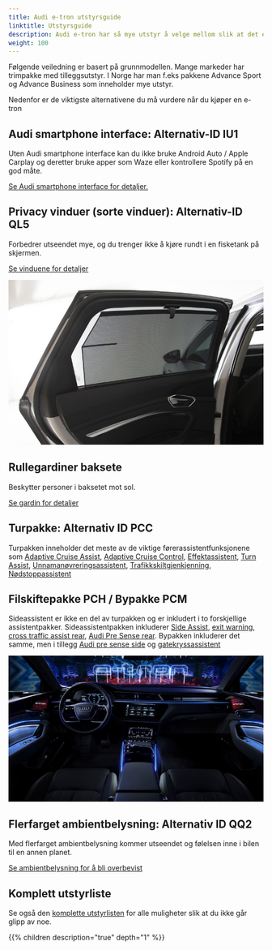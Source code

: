 ```yaml
---
title: Audi e-tron utstyrsguide
linktitle: Utstyrsguide
description: Audi e-tron har så mye utstyr å velge mellom slik at det er nesten umulig å ha oversikten. Her prøver vi å hjelpe deg med å velge de viktigste. 
weight: 100
---
```


Følgende veiledning er basert på grunnmodellen. Mange markeder har trimpakke med tilleggsutstyr. I Norge har man f.eks pakkene Advance Sport og Advance Business som inneholder mye utstyr.

Nedenfor er de viktigste alternativene du må vurdere når du kjøper en e-tron

## Audi smartphone interface: Alternativ-ID IU1

Uten Audi smartphone interface kan du ikke bruke Android Auto / Apple Carplay og deretter bruke apper som Waze eller kontrollere Spotify på en god måte.

[Se Audi smartphone interface for detaljer.](../technology/uiandoperations/smartphoneinterface/)

## Privacy vinduer (sorte vinduer): Alternativ-ID QL5

Forbedrer utseendet mye, og du trenger ikke å kjøre rundt i en fisketank på skjermen.

[Se vinduene for detaljer](../exterior/windows/#privacy-glass)

![3y4](3y4.jpg)

## Rullegardiner baksete

Beskytter personer i baksetet mot sol.

[Se gardin for detaljer](../interior/curtain)

## Turpakke: Alternativ ID PCC

Turpakken inneholder det meste av de viktige førerassistentfunksjonene som [Adaptive Cruise Assist](../technology/drivingassistance/adaptivecruiseassist/), [Adaptive Cruise Control](../technology/drivingassistance/adaptivecruisecontrol/), [Effektassistent](../technology/drivingassistance/predictiveefficiencyassist/), [Turn Assist](../technology/drivingassistance/turnasist/), [Unnamanøvreringsassistent](../technology/drivingassistance/collisionavoidanceassist/), [Trafikkskiltgjenkjenning](../technology/drivingassistance/trafikskiltgjenkjenning/), [Nødstoppassistent](../technology/drivingassistance/emergencyassist/)

## Filskiftepakke PCH / Bypakke PCM

Sideassistent er ikke en del av turpakken og er inkludert i to forskjellige assistentpakker. Sideassistentpakken inkluderer [Side Assist](../technology/drivingassistance/sideassist/), [exit warning](../technology/drivingassistance/exitwarning/), [cross traffic assist rear](../technology/drivingassistance/crosstrafficassistrear/), [Audi Pre Sense rear](../technology/drivingassistance/presenserear/). Bypakken inkluderer det samme, men i tillegg [Audi pre sense side](../technology/drivingassistance/presenseside/) og [gatekryssassistent](../technology/drivingassistance/crossingassist/)

![QQ2](qq2.jpg)

## Flerfarget ambientbelysning: Alternativ ID QQ2

Med flerfarget ambientbelysning kommer utseendet og følelsen inne i bilen til en annen planet.

[Se ambientbelysning for å bli overbevist](../interior/ambientlights/)

## Komplett utstyrliste

Se også den  [komplette utstyrlisten](list) for alle muligheter slik at du ikke går glipp av noe.

{{% children description="true" depth="1" %}}
